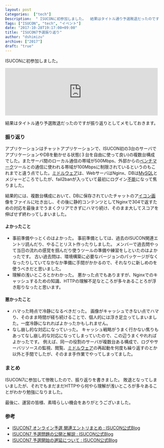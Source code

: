 ```yaml
---
layout: post
Categories:  ["tech"]
Description:  " ISUCONに初参加しました。  結果はタイトル通り予選敗退だったのですが振り返りとしてメモしておきます。 "
Tags: ["ISUCON", "tech", "イベント"]
date: "2017-10-28T19:17:00+09:00"
title: "ISUCON7予選振り返り"
author: "dshimizu"
archive: ["2017"]
draft: "true"
---
```


<body>
<p>ISUCONに初参加しました。</p>

<iframe src="https://hatenablog-parts.com/embed?url=http%3A%2F%2Fisucon.net%2Farchives%2F50949022.html" title="ISUCON7 まとめ : ISUCON公式Blog" class="embed-card embed-webcard" scrolling="no" frameborder="0" style="display: block; width: 100%; height: 155px; max-width: 500px; margin: 10px 0px;"></iframe>


<p>結果はタイトル通り予選敗退だったのですが振り返りとしてメモしておきます。</p>
</body>

<!-- more -->

<body>
<h3>振り返り</h3>


<p>アプリケーションはチャットアプリケーションで、ISUCON初の3台のサーバでアプリケーションやDBを動かせる状態(３台を自由に使って良い)の複数台構成でした。またサーバ間のローカル通信の帯域が500Mbps、外部からの<a class="keyword" href="http://d.hatena.ne.jp/keyword/%A5%D9%A5%F3%A5%C1%A5%DE%A1%BC%A5%AF">ベンチマーク</a>ツールとの通信に使われる帯域が100Mbpsに制限されているというのもこれまでと違う点でした。<a class="keyword" href="http://d.hatena.ne.jp/keyword/%A5%DF%A5%C9%A5%EB%A5%A6%A5%A7%A5%A2">ミドルウェア</a>は、WebサーバはNginx、DBは<a class="keyword" href="http://d.hatena.ne.jp/keyword/MySQL">MySQL</a>とメジャーどころでしたが、fail2banが入っていて最初にログイン<a class="keyword" href="http://d.hatena.ne.jp/keyword/%C9%D4%C7%BD">不能</a>になって焦りました。</p>

<p>結果的には、複数台構成において、DBに保存されていたチャットのア<a class="keyword" href="http://d.hatena.ne.jp/keyword/%A5%A4%A5%B3%A5%F3%B2%E8">イコン画</a>像をファイルに吐き出し、その後に静的コンテンツとしてNginxで304で返すための対応を最後までうまくクリアできずにハマり続け、そのまま大してスコアを伸ばせず終わってしまいました。</p>

<h4>よかったこと</h4>


<ul>
    <li>事前準備やっとくのはよかった。
事前準備としては、過去のISUCON関連エントリ読んだり、やることリスト作ったりしました。
メンバーで過去問やって当日の流れの感覚を掴んだり使うツールの準備や練習をしといたのはよかったです。
古い過去問は、環境構築に必要なバージョンのパッケージがなくなったりしていてなかなか準備に手間がかかるので、それなりに新しめのを使うべきだと思いました。</li>
    <li>理解の浅いところとかわかった。
悪かった点でもありますが、Nginxでのキャッシュするための知識、HTTPの理解不足なところが多々あることろが浮き彫りなったと思います。</li>
</ul>


<h4>悪かったこと</h4>


<ul>
    <li>ハマった時点で冷静になるべきだった。
画像がキャッシュできない点でハマり、そのまま時間が経ち続けることで、個人的には浮き足立ってしまいました。一度冷静になれればよかったかもしれません。</li>
    <li>なし崩し的な対応になっていった。
キャッシュ戦略がうまく行かない焦りもあってなし崩し的な対応になってしまっていたので、この辺うまくやれればよかったです。
例えば、同一の役割のサーバが複数台ある構成で、ログやサーバリソースの監視、閲覧、<a class="keyword" href="http://d.hatena.ne.jp/keyword/%A5%DF%A5%C9%A5%EB%A5%A6%A5%A7%A5%A2">ミドルウェア</a>の再起動を何度も繰り返すのとか以外と手間でしたが、そのまま手作業でやってしまってました。</li>
</ul>


<h3>まとめ</h3>


<p>ISUCON7に参加して惨敗したので、振り返りを書きました。
敗退となってしまいましたが、それでもまだまだHTTPやら何やら理解が浅いところが多々あることがわかり勉強になりました。</p>

<p>最後に、運営の皆様、素晴らしい機会をありがとうございました。</p>

<h3>参考</h3>


<ul>
    <li><a href="http://isucon.net/archives/50949740.html" target="_blank" rel="noopener noreferrer">ISUCON7 オンライン予選 関連エントリまとめ : ISUCON公式Blog</a></li>
    <li>
<a href="http://isucon.net/archives/50949740.html" target="_blank" rel="noopener noreferrer"></a><a href="http://isucon.net/archives/50961706.html" target="_blank" rel="noopener noreferrer">ISUCON7 予選問題の公開と解説 : ISUCON公式Blog</a>
</li>
    <li>
<a href="http://isucon.net/archives/50961706.html" target="_blank" rel="noopener noreferrer"></a><a href="http://isucon.net/archives/50960409.html" target="_blank" rel="noopener noreferrer">ISUCON7 予選開始の遅延について : ISUCON公式Blog</a>
</li>
</ul>

</body>
